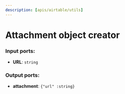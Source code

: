 ```yaml
---
description: [apis/airtable/utils]
---
```


# Attachment object creator

### Input ports:

* __URL__: ` string `

### Output ports:

* __attachment__: ` {"url" :string} `

